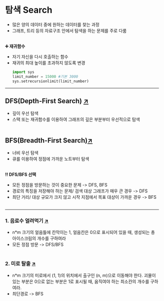 # 탐색 Search
- 많은 양의 데이터 중에 원하는 데이터를 찾는 과정
- 그래프, 트리 등의 자료구조 안에서 탐색을 하는 문제를 주로 다룸
<br></br>  

**➕ 재귀함수**
- 자기 자신을 다시 호출하는 함수
- 재귀의 최대 높이를 초과하지 않도록 변경
  ```python
  import sys
  limit_number = 15000 #기본 3000
  sys.setrecursionlimit(limit_number)
  ```
---
## DFS(Depth-First Search) [↗](https://github.com/100g-dev/Coding_Test/blob/b979e2e3217a02ac802b4fc39af6d990c90412aa/Search/dfs.py)
- 깊이 우선 탐색
- 스택 또는 재귀함수를 이용하여 그래프의 깊은 부분부터 우선적으로 탐색
<br></br>  

## BFS(Breadth-First Search)[↗](https://github.com/100g-dev/Coding_Test/blob/b979e2e3217a02ac802b4fc39af6d990c90412aa/Search/bfs.py)
- 너비 우선 탐색
- 큐를 이용하여 정점에 가까운 노트부터 탐색
<br></br>

**‼️ DFS/BFS 선택**
- 모든 정점을 방문하는 것이 중요한 문제 -> DFS, BFS
- 경로의 특징을 저장해야 하는 문제/ 검색 대상 그래프가 매우 큰 경우 -> DFS
- 최단 거리/ 대상 규모가 크지 않고 시작 지점에서 목표 대상이 가까운 경우 -> BFS
<br></br>
---
### 1. 음료수 얼려먹기 [↗](https://github.com/100g-dev/Coding_Test/blob/b979e2e3217a02ac802b4fc39af6d990c90412aa/Search/ice.py)
- n*m 크기의 얼음틀에 칸막이는 1, 얼음칸은 0으로 표시되어 있을 때, 생성되는 총 아이스크림의 개수를 구하여라
- 모든 정점 방문 -> DFS/BFS
<br></br>  

### 2. 미로 탈출 [↗](https://github.com/100g-dev/Coding_Test/blob/b979e2e3217a02ac802b4fc39af6d990c90412aa/Search/maze.py)
- n*m 크기의 미로에서 (1, 1)의 위치에서 출구인 (n, m)으로 이동해야 한다. 괴물이 있는 부분은 0으로 없는 부분은 1로 표시될 때, 움직여야 하는 최소칸의 개수를 구하여라.
- 최단경로 -> BFS
